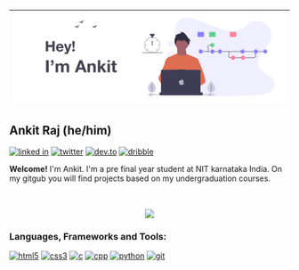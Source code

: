 

| ![A cover image](cover_dark.png) |
| ------ |

## Ankit Raj (he/him)

<a href="" target="_blank"> <img src="https://img.shields.io/badge/LinkedIn-0077B5?style=for-the-badge&logo=linkedin&logoColor=white" alt="linked in"/></a>
<a href="" target="_blank"> <img src="https://img.shields.io/badge/Twitter-1DA1F2?style=for-the-badge&logo=twitter&logoColor=white" alt="twitter"/></a>
<a href="" target="_blank"> <img src="https://img.shields.io/badge/dev.to-0A0A0A?style=for-the-badge&logo=dev.to&logoColor=white" alt="dev.to"/></a>
<a href="" target="_blank"> <img src="https://img.shields.io/badge/Dribbble-EA4C89?style=for-the-badge&logo=dribbble&logoColor=white" alt="dribble"/></a>
<a href="" target="_blank"> <img src="https://img.shields.io/badge/Spotify-1ED760?&style=for-the-badge&logo=spotify&logoColor=white" alt=""/></a>
<a href="" target="_blank"> <img src="" alt=""/></a>



**Welcome!** I'm Ankit. I'm a pre final year student at NIT karnataka India. On my gitgub you will find projects based on my undergraduation courses.

<br>
<p align="center">
  <img align="center" src="https://github-readme-stats.vercel.app/api/top-langs/?username=Edenik&layout=compact"/>
</p>
<h3  >Languages, Frameworks and Tools:</h3>

<p >
     <a href="https://github.com/topics/html" target="_blank"> <img src="https://cdn.worldvectorlogo.com/logos/html5.svg" alt="html5" width="40" height="40" /></a>
     <a href="https://github.com/topics/css" target="_blank"> <img src="https://cdn.worldvectorlogo.com/logos/css-5.svg" alt="css3" width="40" height="40" /></a>
     <a href="https://github.com/topics/c" target="_blank"> <img src="https://cdn.worldvectorlogo.com/logos/c-2975.svg" alt="c" width="40" height="40" /></a>
     <a href="https://github.com/topics/cpp" target="_blank"> <img src="https://cdn.worldvectorlogo.com/logos/c.svg" alt="cpp" width="40" height="40" /></a>
     <a href="https://github.com/topics/python"target="_blank"><img src="https://cdn.worldvectorlogo.com/logos/python-5.svg"alt="python"width="40"height="40"/></a>
     <a href="https://github.com/topics/git" target="_blank"> <img src="https://cdn.worldvectorlogo.com/logos/git-icon.svg" alt="git" width="40" height="40" /></a>
</p>



